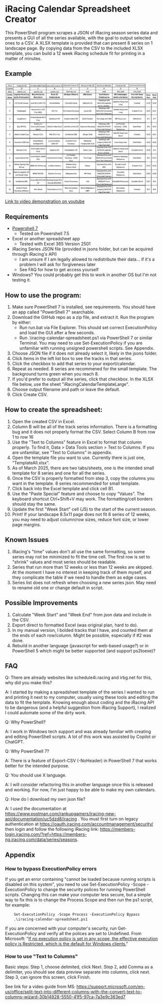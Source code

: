 # iRacing Calendar Spreadsheet Creator

This PowerShell program scrapes a JSON of iRacing season series data and presents a GUI of all the series available, with the goal to output selected ones to a CSV. A XLSX template is provided that can present 8 series on 1 landscape page. By copying data from the CSV to the included XLSX template, you can build a 12 week iRacing schedule fit for printing in a matter of minutes.

## Example

![Screenshot of an example spreadsheet made by the iRacing Calendar Spreadsheet Creator](/example-image-2025S1.jpg)

[Link to video demonstration on youtube](https://youtu.be/F5Q6mU_Za7M)

## Requirements

- [Powershell 7](https://learn.microsoft.com/en-us/powershell/scripting/install/installing-powershell-on-windows?view=powershell-7.5)
    - Tested on Powershell 7.5
- Excel or another spreadsheet app
    - Tested with Excel 365 Version 2501
- iRacing Series JSON file (provided in jsons folder, but can be acquired through iRacing's API)
    - I am unsure if I am legally allowed to redistribute their data... if it's a problem I will ask for forgiveness later
    - See FAQ for how to get access yourself
- Windows? You could probably get this to work in another OS but I'm not testing it.

## How to use the program:
1. Make sure PowerShell 7 is installed, see requirements. You should have an app called "PowerShell 7" searchable.
2. Download the GitHub repo as a zip file, and extract it. Run the program by either:
    - Run run.bat via File Explorer. This should set correct ExecutionPolicy and load the GUI after a few seconds.
    - Run .\iracing-calendar-spreadsheet.ps1 via PowerShell 7 or similar Terminal. You may need to use Set-ExecutionPolicy if you are unfamiliar with running unsigned powershell scripts. See Appendix.
3. Choose JSON file if it does not already select it, likely in the jsons folder.
4. Click items in the left list box to see the tracks in that series.
5. Click the checkbox to add that series to your export/calendar.
6. Repeat as needed. 8 series are recommened for the small template. The background turns green when you reach 8.
7. If you'd prefer to output all the series, click that checkbox. In the XLSX file below, use the sheet "iRacingCalendarTemplateLarge".
8. Choose output filename and path or leave the default.
9. Click Create CSV.

## How to create the spreadsheet:
1. Open the created CSV in Excel.
2. Column B will be all of the track series information. There is a formatting bug and it does not properly format the CSV. Select Column B from row 1 to row 16
3. Use the "Text to Columns" feature in Excel to format that column properly. To find it, Data > Data Tools section > Text to Columns. If you are unfamiliar, see "Text to Columns" in appendix. 
4. Open the template file you want to use. Currently there is just one, "TemplateAll.xlsx".
5. As of March 2025, there are two tabs/sheets, one is the intended small template for 8 series and one for all the series.
6. Once the CSV is properly formatted from step 3, copy the columns you want in the template. 8 series recommended for small template.
7. Click back into the Excel template and click cell B1.
8. Use the "Paste Special" feature and choose to copy "Values". The keyboard shortcut Ctrl+Shift+V may work. The formatting/cell borders should stay the same.
9. Update the first "Week Start" cell (J5) to the start of the current season.
10. Print! If your landscape 8.5x11 page does not fit 8 series of 12 weeks, you may need to adjust column/row sizes, reduce font size, or lower page margins.

## Known Issues

1. iRacing's "time" values don't all use the same formatting, so some series may not be minimized to fit the time cell. The first row is set to "shrink" values and most series should be readable.
2. Series that run more than 12 weeks or less than 12 weeks are skipped. At the moment I have no interest in keeping track of them myself, and they complicate the table if we need to handle them as edge cases.
3. Series list does not refresh when choosing a new series json. May need to rename old one or change default in script.

## Possible Improvements

1. Calculate "Week Start" and "Week End" from json data and include in the CSV.
2. Export direct to formatted Excel (was original plan, hard to do).
3. In my manual version, I bolded tracks that I have, and counted them at the ends of each row/column. Might be possible, especially if #2 was done.
4. Rebuild in another language (javascript for web-based usage?) or in PowerShell 5 which might be better supported (and support ps2toexe)?

## FAQ

Q: There are already websites like schedule4i.racing and irbg.net for this, why did you make this?

A: I started by making a spreadsheet template of the series I wanted to run and printing it next to my computer, usually using these tools and editing the data to fit the template. Knowing enough about coding and the iRacing API to be dangerous (and a helpful suggestion from iRacing Support), I realized I could automate some of the dirty work.

Q: Why PowerShell?

A: I work in Windows tech support and was already familiar with creating and editing PowerShell scripts. A lot of this work was assisted by Copilot or ChatGPT.

Q: Why PowerShell 7?

A: There is a feature of Export-CSV (-NoHeader) in PowerShell 7 that works better for the intended purpose.

Q: You should use X language.

A: I will consider refactoring this in another language once this is released and working. For now, I'm just happy to be able to make my own calendars.

Q: How do I download my own json file?

A: I used the documentation at https://www.postman.com/rankupgamers/iracing-new-api/documentation/uc5dzd8/iracing . You must first turn on legacy authentication at https://oauth.iracing.com/accountmanagement/security/ then login and follow the following iRacing link: https://members-login.iracing.com/?ref=https://members-ng.iracing.com/data/series/seasons. 

## Appendix

### How to bypass ExecutionPolicy errors

If you get an error containing "cannot be loaded because running scripts is disabled on this system", you need to use Set-ExecutionPolicy -Scope <scope> -ExecutionPolicy <executionpolicy> to change the security polices for running PowerShell scripts. Changing this can make your computer less secure, but a simple way to fix this is to change the Process Scope and then run the ps1 script, for example:

        Set-ExecutionPolicy -Scope Process -ExecutionPolicy Bypass
        .\iracing-calendar-spreadsheet.ps1

If you are concerned with your computer's security, run Get-ExecutionPolicy and verify all the polices are set to Undefined. From Microsoft: "[If no execution policy is set in any scope, the effective execution policy is Restricted, which is the default for Windows clients.](https://learn.microsoft.com/en-us/powershell/module/microsoft.powershell.core/about/about_execution_policies?view=powershell-7.5#managing-the-execution-policy-with-powershell)"

### How to use "Text to Columns"
Basic steps: Step 1, choose delimited, click Next. Step 2, add Comma as a delimiter, you should see data preview separate into columns, click next. Step 3, can ignore this screen, click Finish.

See link for a video guide from MS:
https://support.microsoft.com/en-us/office/split-text-into-different-columns-with-the-convert-text-to-columns-wizard-30b14928-5550-41f5-97ca-7a3e9c363ed7


